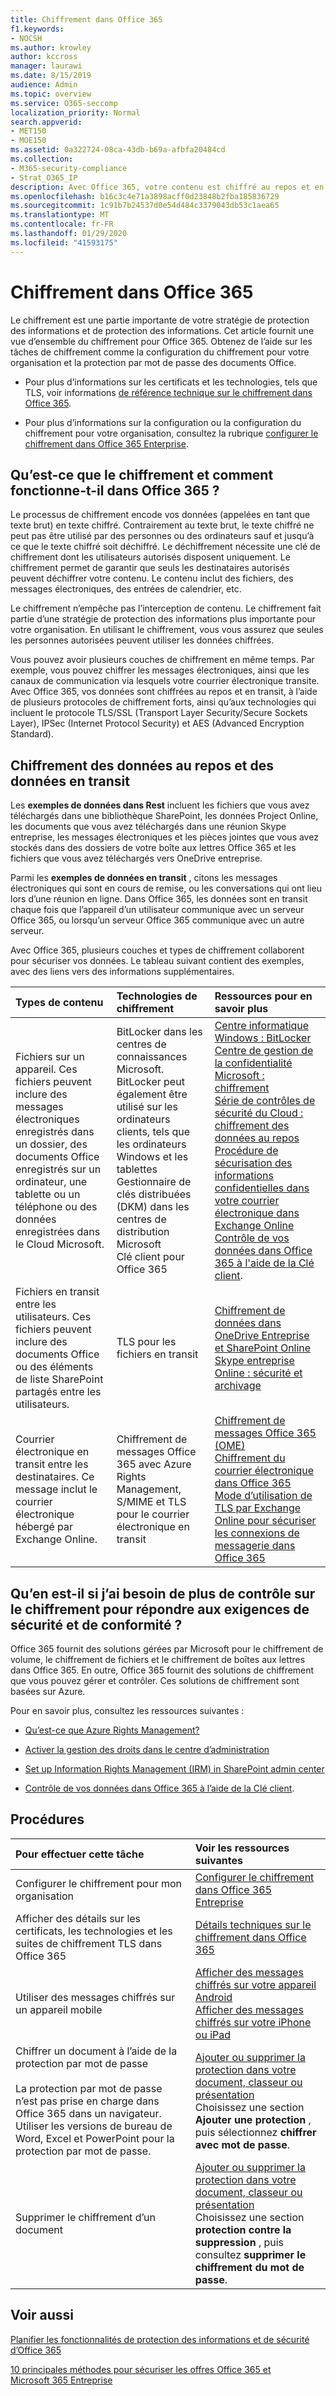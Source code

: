 ```yaml
---
title: Chiffrement dans Office 365
f1.keywords:
- NOCSH
ms.author: krowley
author: kccross
manager: laurawi
ms.date: 8/15/2019
audience: Admin
ms.topic: overview
ms.service: O365-seccomp
localization_priority: Normal
search.appverid:
- MET150
- MOE150
ms.assetid: 0a322724-08ca-43db-b69a-afbfa20484cd
ms.collection:
- M365-security-compliance
- Strat_O365_IP
description: Avec Office 365, votre contenu est chiffré au repos et en transit avec le chiffrement, les protocoles et les technologies les plus puissants disponibles. Obtenez une vue d’ensemble du chiffrement dans Office 365.
ms.openlocfilehash: b16c3c4e71a3898acff0d23848b2fba185836729
ms.sourcegitcommit: 1c91b7b24537d0e54d484c3379043db53c1aea65
ms.translationtype: MT
ms.contentlocale: fr-FR
ms.lasthandoff: 01/29/2020
ms.locfileid: "41593175"
---
```

# <a name="encryption-in-office-365"></a>Chiffrement dans Office 365

Le chiffrement est une partie importante de votre stratégie de protection des informations et de protection des informations. Cet article fournit une vue d’ensemble du chiffrement pour Office 365. Obtenez de l’aide sur les tâches de chiffrement comme la configuration du chiffrement pour votre organisation et la protection par mot de passe des documents Office.
  
- Pour plus d’informations sur les certificats et les technologies, tels que TLS, voir informations [de référence technique sur le chiffrement dans Office 365](technical-reference-details-about-encryption.md).

- Pour plus d’informations sur la configuration ou la configuration du chiffrement pour votre organisation, consultez la rubrique [configurer le chiffrement dans Office 365 Enterprise](set-up-encryption.md).

## <a name="what-is-encryption-and-how-does-it-work-in-office-365"></a>Qu’est-ce que le chiffrement et comment fonctionne-t-il dans Office 365 ?

Le processus de chiffrement encode vos données (appelées en tant que texte brut) en texte chiffré. Contrairement au texte brut, le texte chiffré ne peut pas être utilisé par des personnes ou des ordinateurs sauf et jusqu’à ce que le texte chiffré soit déchiffré. Le déchiffrement nécessite une clé de chiffrement dont les utilisateurs autorisés disposent uniquement. Le chiffrement permet de garantir que seuls les destinataires autorisés peuvent déchiffrer votre contenu. Le contenu inclut des fichiers, des messages électroniques, des entrées de calendrier, etc.
  
Le chiffrement n’empêche pas l’interception de contenu. Le chiffrement fait partie d’une stratégie de protection des informations plus importante pour votre organisation. En utilisant le chiffrement, vous vous assurez que seules les personnes autorisées peuvent utiliser les données chiffrées.
  
Vous pouvez avoir plusieurs couches de chiffrement en même temps. Par exemple, vous pouvez chiffrer les messages électroniques, ainsi que les canaux de communication via lesquels votre courrier électronique transite. Avec Office 365, vos données sont chiffrées au repos et en transit, à l’aide de plusieurs protocoles de chiffrement forts, ainsi qu’aux technologies qui incluent le protocole TLS/SSL (Transport Layer Security/Secure Sockets Layer), IPSec (Internet Protocol Security) et AES (Advanced Encryption Standard).
  
## <a name="encryption-for-data-at-rest-and-data-in-transit"></a>Chiffrement des données au repos et des données en transit

 Les **exemples de données dans Rest** incluent les fichiers que vous avez téléchargés dans une bibliothèque SharePoint, les données Project Online, les documents que vous avez téléchargés dans une réunion Skype entreprise, les messages électroniques et les pièces jointes que vous avez stockés dans des dossiers de votre boîte aux lettres Office 365 et les fichiers que vous avez téléchargés vers OneDrive entreprise.
  
 Parmi les **exemples de données en transit** , citons les messages électroniques qui sont en cours de remise, ou les conversations qui ont lieu lors d’une réunion en ligne. Dans Office 365, les données sont en transit chaque fois que l’appareil d’un utilisateur communique avec un serveur Office 365, ou lorsqu’un serveur Office 365 communique avec un autre serveur.
  
Avec Office 365, plusieurs couches et types de chiffrement collaborent pour sécuriser vos données. Le tableau suivant contient des exemples, avec des liens vers des informations supplémentaires.
  
|**Types de contenu**|**Technologies de chiffrement**|**Ressources pour en savoir plus**|
|:-----|:-----|:-----|
|Fichiers sur un appareil. Ces fichiers peuvent inclure des messages électroniques enregistrés dans un dossier, des documents Office enregistrés sur un ordinateur, une tablette ou un téléphone ou des données enregistrées dans le Cloud Microsoft.  <br/> |BitLocker dans les centres de connaissances Microsoft. BitLocker peut également être utilisé sur les ordinateurs clients, tels que les ordinateurs Windows et les tablettes  <br/> Gestionnaire de clés distribuées (DKM) dans les centres de distribution Microsoft  <br/> Clé client pour Office 365  <br/> |[Centre informatique Windows : BitLocker](https://docs.microsoft.com/windows/device-security/bitlocker/bitlocker-overview) <br/> [Centre de gestion de la confidentialité Microsoft : chiffrement](https://www.microsoft.com/TrustCenter/Security/Encryption) <br/> [Série de contrôles de sécurité du Cloud : chiffrement des données au repos](https://blogs.microsoft.com/microsoftsecure/2015/09/10/cloud-security-controls-series-encrypting-data-at-rest) <br/> [Procédure de sécurisation des informations confidentielles dans votre courrier électronique dans Exchange Online](exchange-online-secures-email-secrets.md) <br/> [Contrôle de vos données dans Office 365 à l'aide de la Clé client](controlling-your-data-using-customer-key.md). <br/> |
|Fichiers en transit entre les utilisateurs. Ces fichiers peuvent inclure des documents Office ou des éléments de liste SharePoint partagés entre les utilisateurs.  <br/> |TLS pour les fichiers en transit  <br/> |[Chiffrement de données dans OneDrive Entreprise et SharePoint Online](data-encryption-in-odb-and-spo.md) <br/> [Skype entreprise Online : sécurité et archivage](https://technet.microsoft.com/library/skype-for-business-online-security-and-archiving.aspx) <br/> |
|Courrier électronique en transit entre les destinataires. Ce message inclut le courrier électronique hébergé par Exchange Online.  <br/> |Chiffrement de messages Office 365 avec Azure Rights Management, S/MIME et TLS pour le courrier électronique en transit  <br/> |[Chiffrement de messages Office 365 (OME)](ome.md) <br/> [Chiffrement du courrier électronique dans Office 365](email-encryption.md) <br/> [Mode d’utilisation de TLS par Exchange Online pour sécuriser les connexions de messagerie dans Office 365](exchange-online-uses-tls-to-secure-email-connections.md) <br/> |

## <a name="what-if-i-need-more-control-over-encryption-to-meet-security-and-compliance-requirements"></a>Qu’en est-il si j’ai besoin de plus de contrôle sur le chiffrement pour répondre aux exigences de sécurité et de conformité ?

Office 365 fournit des solutions gérées par Microsoft pour le chiffrement de volume, le chiffrement de fichiers et le chiffrement de boîtes aux lettres dans Office 365. En outre, Office 365 fournit des solutions de chiffrement que vous pouvez gérer et contrôler. Ces solutions de chiffrement sont basées sur Azure.
  
Pour en savoir plus, consultez les ressources suivantes :
  
- [Qu’est-ce que Azure Rights Management?](https://docs.microsoft.com/information-protection/understand-explore/what-is-azure-rms)

- [Activer la gestion des droits dans le centre d’administration](https://support.office.com/article/5b6d3ac7-b1ac-428e-b03e-50e882f85a6e)

- [Set up Information Rights Management (IRM) in SharePoint admin center](set-up-irm-in-sp-admin-center.md)

- [Contrôle de vos données dans Office 365 à l’aide de la Clé client](controlling-your-data-using-customer-key.md).

## <a name="how-do-i"></a>Procédures

|**Pour effectuer cette tâche**|**Voir les ressources suivantes**|
|:-----|:-----|
|Configurer le chiffrement pour mon organisation  <br/> |[Configurer le chiffrement dans Office 365 Entreprise](set-up-encryption.md) <br/> |
|Afficher des détails sur les certificats, les technologies et les suites de chiffrement TLS dans Office 365  <br/> |[Détails techniques sur le chiffrement dans Office 365](technical-reference-details-about-encryption.md) <br/> |
|Utiliser des messages chiffrés sur un appareil mobile  <br/> |[Afficher des messages chiffrés sur votre appareil Android](https://support.office.com/article/83d60f17-2305-407a-a762-7d518401fdeb) <br/> [Afficher des messages chiffrés sur votre iPhone ou iPad](https://support.office.com/article/4d631321-0d26-4bcc-a483-d294dd0b1caf) <br/> |
|Chiffrer un document à l’aide de la protection par mot de passe  <br/><br/>  La protection par mot de passe n’est pas prise en charge dans Office 365 dans un navigateur. Utiliser les versions de bureau de Word, Excel et PowerPoint pour la protection par mot de passe. |[Ajouter ou supprimer la protection dans votre document, classeur ou présentation](https://support.office.com/article/05084cc3-300d-4c1a-8416-38d3e37d6826) <br/> Choisissez une section **Ajouter une protection** , puis sélectionnez **chiffrer avec mot de passe**.  |
|Supprimer le chiffrement d’un document  <br/> |[Ajouter ou supprimer la protection dans votre document, classeur ou présentation](https://support.office.com/article/05084cc3-300d-4c1a-8416-38d3e37d6826) <br/> Choisissez une section **protection contre la suppression** , puis consultez **supprimer le chiffrement du mot de passe**.  |

## <a name="related-topics"></a>Voir aussi

[Planifier les fonctionnalités de protection des informations et de sécurité d’Office 365](plan-for-security-and-compliance.md)

[10 principales méthodes pour sécuriser les offres Office 365 et Microsoft 365 Entreprise](https://docs.microsoft.com/office365/admin/security-and-compliance/secure-your-business-data?view=o365-worldwide)

